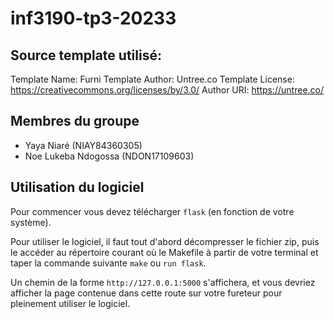 # inf3190-tp3-20233

## Source template utilisé:

Template Name: Furni
Template Author: Untree.co
Template License: https://creativecommons.org/licenses/by/3.0/
Author URI: https://untree.co/


## Membres du groupe

* Yaya Niaré (NIAY84360305)
* Noe Lukeba Ndogossa (NDON17109603)

## Utilisation du logiciel 

Pour commencer vous devez télécharger `flask` (en fonction de votre système).

Pour utiliser le logiciel, il faut tout d'abord décompresser le fichier zip, puis le accéder au répertoire courant 
où le Makefile à partir de votre terminal et taper la commande suivante `make` ou `run flask`.

Un chemin de la forme `http://127.0.0.1:5000` s'affichera, et vous devriez afficher la page contenue dans cette route
sur votre fureteur pour pleinement utiliser le logiciel.
